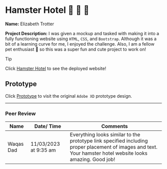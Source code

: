 # Hamster Hotel :hamster: :hotel: :white_flower:

**Name:** Elizabeth Trotter

**Project Description:** I was given a mockup and tasked with making it into a fully functioning website using `HTML`, `CSS`, and `Bootstrap`. Although it was a bit of a learning curve for me, I enjoyed the challenge. Also, I am a fellow pet enthusiast :feet: so this was a super fun and cute project to work on!


> [!TIP]
> Click [Hamster Hotel](https://hamsterhotel-five.vercel.app/) to see the deployed website! 


## Prototype

Click [Prototype](https://xd.adobe.com/spec/3e3b745f-aa5a-460e-5fd7-8cc90c248d21-480a/screen/2bce9ed2-c1ed-4a71-ae23-37c1e019d677/Web-1920-1/) 
to visit the original `Adobe XD` prototype design.


---


### Peer Review

| Name | Date/ Time | Comments |
| --- | --- | --- |
| Waqas Dad | 11/03/2023 at 9:35 am | Everything looks similar to the prototype link specified including proper placement of images and text. Your hamster hotel website looks amazing. Good job! | 

